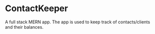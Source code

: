 # ContactKeeper
 A full stack MERN app. The app is used to keep track of contacts/clients and their balances.
